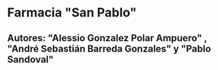 # Farmacia "San Pablo"
## Autores: "Alessio Gonzalez Polar Ampuero" , "André Sebastián Barreda Gonzales" y "Pablo Sandoval"